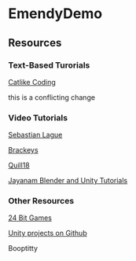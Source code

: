 ﻿# EmendyDemo

## Resources

### Text-Based Turorials

[Catlike Coding](http://catlikecoding.com)

this is a conflicting change

### Video Tutorials

[Sebastian Lague](https://www.youtube.com/user/Cercopithecan)

[Brackeys](https://www.youtube.com/user/Brackeys)

[Quill18](https://www.youtube.com/user/quill18)

[Jayanam Blender and Unity Tutorials](https://www.youtube.com/channel/UCs5J4GVRB8s2P4hE-O0izrg)

### Other Resources

[24 Bit Games](http://24bit.games)

[Unity projects on Github](https://github.com/search?l=C%23&o=desc&q=unity&s=updated&type=Repositories&utf8=✓)

Booptitty

